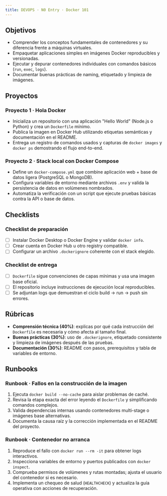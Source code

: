 ```yaml
---
title: DEVOPS · N0 Entry · Docker 101
---
```


## Objetivos
- Comprender los conceptos fundamentales de contenedores y su diferencia frente a máquinas virtuales.
- Empaquetar aplicaciones simples en imágenes Docker reproducibles y versionadas.
- Ejecutar y depurar contenedores individuales con comandos básicos (`run`, `exec`, `logs`).
- Documentar buenas prácticas de naming, etiquetado y limpieza de imágenes.

## Proyectos
### Proyecto 1 · Hola Docker
- Inicializa un repositorio con una aplicación "Hello World" (Node.js o Python) y crea un `Dockerfile` mínimo.
- Publica la imagen en Docker Hub utilizando etiquetas semánticas y documentación en el README.
- Entrega un registro de comandos usados y capturas de `docker images` y `docker ps` demostrando el flujo end-to-end.

### Proyecto 2 · Stack local con Docker Compose
- Define un `docker-compose.yml` que combine aplicación web + base de datos ligera (PostgreSQL o MongoDB).
- Configura variables de entorno mediante archivos `.env` y valida la persistencia de datos en volúmenes nombrados.
- Automatiza la verificación con un script que ejecute pruebas básicas contra la API o base de datos.

## Checklists
### Checklist de preparación
- [ ] Instalar Docker Desktop o Docker Engine y validar `docker info`.
- [ ] Crear cuenta en Docker Hub u otro registry compatible.
- [ ] Configurar un archivo `.dockerignore` coherente con el stack elegido.

### Checklist de entrega
- [ ] `Dockerfile` sigue convenciones de capas mínimas y usa una imagen base oficial.
- [ ] El repositorio incluye instrucciones de ejecución local reproducibles.
- [ ] Se adjuntan logs que demuestran el ciclo build → run → push sin errores.

## Rúbricas
- **Comprensión técnica (40%)**: explicas por qué cada instrucción del `Dockerfile` es necesaria y cómo afecta al tamaño final.
- **Buenas prácticas (30%)**: uso de `.dockerignore`, etiquetado consistente y limpieza de imágenes después de las pruebas.
- **Documentación (30%)**: README con pasos, prerequisitos y tabla de variables de entorno.

## Runbooks
### Runbook · Fallos en la construcción de la imagen
1. Ejecuta `docker build --no-cache` para aislar problemas de caché.
2. Revisa la etapa exacta del error leyendo el `Dockerfile` y simplificando comandos complejos.
3. Valida dependencias internas usando contenedores multi-stage o imágenes base alternativas.
4. Documenta la causa raíz y la corrección implementada en el README del proyecto.

### Runbook · Contenedor no arranca
1. Reproduce el fallo con `docker run --rm -it` para obtener logs interactivos.
2. Inspecciona variables de entorno y puertos publicados con `docker inspect`.
3. Comprueba permisos de volúmenes y rutas montadas; ajusta el usuario del contenedor si es necesario.
4. Implementa un chequeo de salud (`HEALTHCHECK`) y actualiza la guía operativa con acciones de recuperación.
